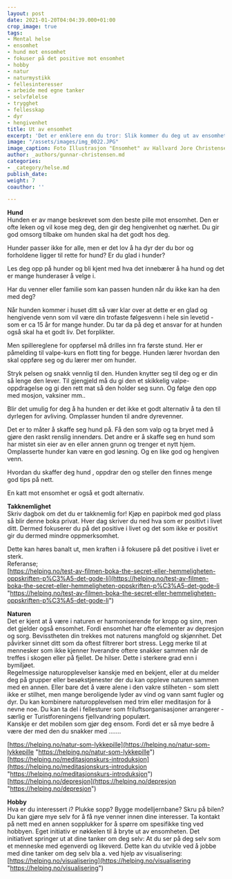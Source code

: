 ```yaml
---
layout: post
date: 2021-01-20T04:04:39.000+01:00
crop_image: true
tags:
- Mental helse
- ensomhet
- hund mot ensomhet
- fokuser på det positive mot ensomhet
- hobby
- natur
- naturmystikk
- fellesinteresser
- arbeide med egne tanker
- selvfølelse
- trygghet
- fellesskap
- dyr
- hengivenhet
title: Ut av ensomhet
excerpt: 'Det er enklere enn du tror: Slik kommer du deg ut av ensomheten.'
image: "/assets/images/img_0022.JPG"
image_caption: Foto Illustrasjon "Ensomhet" av Hallvard Jore Christensen
author: _authors/gunnar-christensen.md
categories:
- _category/helse.md
publish_date: 
weight: 7
coauthor: ''

---
```

**Hund**  
Hunden er av mange beskrevet som den beste pille mot ensomhet. Den er ofte leken og vil kose meg deg, den gir deg hengivenhet og nærhet. Du gir god omsorg tilbake om hunden skal ha det godt hos deg.

Hunder passer ikke for alle, men er det lov å ha dyr der du bor og forholdene ligger til rette for hund? Er du glad i hunder?

Les deg opp på hunder og bli kjent med hva det innebærer å ha hund og det er mange hunderaser å velge i.

Har du venner eller familie som kan passen hunden når du ikke kan ha den med deg?

Når hunden kommer i huset ditt så vær klar over at dette er en glad og hengivende venn som vil være din trofaste følgesvenn i hele sin levetid - som er ca  15 år for mange hunder. Du tar da på deg et ansvar for at hunden også skal ha et godt liv. Det forplikter.

Men spillereglene for oppførsel må drilles inn fra første stund. Her er påmelding til valpe-kurs en flott ting for begge. Hunden lærer hvordan den skal oppføre seg og du lærer mer om hunder.

Stryk pelsen og snakk vennlig til den. Hunden knytter seg til deg og er din så lenge den lever. Til gjengjeld må du gi den et skikkelig valpe-oppdragelse og gi den rett mat så den holder seg sunn. Og følge den opp med mosjon,  vaksiner mm..

Blir det umulig for deg å ha hunden er det ikke et godt alternativ å ta den til dyrlegen for avliving. Omplasser hunden til andre dyrevenner.

Det er to måter å skaffe seg hund på. Få den som valp og ta bryet med å gjøre den raskt renslig innendørs. Det andre er å skaffe seg en hund som har mistet sin eier av en eller annen grunn og trenger et nytt hjem. Omplasserte hunder kan være en god løsning. Og en like god og hengiven venn.

Hvordan du skaffer deg hund , oppdrar den og steller den finnes menge god tips på nett.

En katt mot ensomhet er også et godt alternativ.

**Takknemlighet**  
Skriv dagbok om det du er takknemlig for! Kjøp en papirbok med god plass så blir denne boka privat. Hver dag skriver du ned hva som er positivt i livet ditt. Dermed fokuserer du på det positive i livet og det som ikke er positivt gir du dermed mindre oppmerksomhet.

Dette kan høres banalt ut, men kraften i å fokusere på det positive i livet er sterk.  
Referanse;  
[https://helping.no/test-av-filmen-boka-the-secret-eller-hemmeligheten-oppskriften-p%C3%A5-det-gode-li](https://helping.no/test-av-filmen-boka-the-secret-eller-hemmeligheten-oppskriften-p%C3%A5-det-gode-li "https://helping.no/test-av-filmen-boka-the-secret-eller-hemmeligheten-oppskriften-p%C3%A5-det-gode-li")

**Naturen**  
Det er kjent at å være i naturen er harmoniserende for kropp og sinn, men det gjelder også ensomhet. Fordi ensomhet har ofte elementer av depresjon og sorg. Bevisstheten din trekkes mot naturens mangfold og skjønnhet. Det påvirker sinnet ditt som da oftest filtrerer bort stress. Legg merke til at mennesker som ikke kjenner hverandre oftere snakker sammen når de treffes i skogen eller på fjellet. De hilser. Dette i sterkere grad enn i bymiljøet.  
Regelmessige naturopplevelser kanskje med en bekjent, eller at du melder deg på grupper eller besøkstjenester der du kan oppleve naturen sammen med en annen. Eller bare det å være alene i den vakre stilheten - som slett ikke er stilhet, men mange beroligende lyder av vind og vann samt fugler og dyr. Du kan kombinere naturopplevelsen med trim eller meditasjon for å nevne noe. Du kan ta del i fellesturer som friluftsorganisasjoner arrangerer - særlig er Turistforeningens fjellvandring populært.  
Kanskje er det mobilen som gjør deg ensom. Fordi det er så mye bedre å være der med den du snakker med .......

[https://helping.no/natur-som-lykkepille](https://helping.no/natur-som-lykkepille "https://helping.no/natur-som-lykkepille")  
[https://helping.no/meditasjonskurs-introduksjon](https://helping.no/meditasjonskurs-introduksjon "https://helping.no/meditasjonskurs-introduksjon")  
[https://helping.no/depresjon](https://helping.no/depresjon "https://helping.no/depresjon")

**Hobby**  
Hva er du interessert i? Plukke sopp? Bygge modelljernbane? Skru på bilen? Du kan gjøre mye selv for å få nye venner innen dine interesser. Ta kontakt på nett med en annen sopplukker for å spørre om spesifikke ting ved hobbyen. Eget initiativ er nøkkelen til å bryte ut av ensomheten. Det initiativet springer ut at dine tanker om deg selv: At du ser på deg selv som et menneske med egenverdi og likeverd. Dette kan du utvikle ved å jobbe med dine tanker om deg selv bla a. ved hjelp av visualisering:  
[https://helping.no/visualisering](https://helping.no/visualisering "https://helping.no/visualisering")